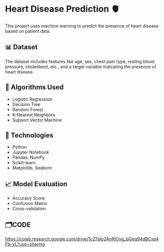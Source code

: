 # Heart Disease Prediction 🫀

This project uses machine learning to predict the presence of heart disease based on patient data.

## 📊 Dataset
The dataset includes features like age, sex, chest pain type, resting blood pressure, cholesterol, etc., and a target variable indicating the presence of heart disease.

## 🧠 Algorithms Used
- Logistic Regression
- Decision Tree
- Random Forest
- K-Nearest Neighbors
- Support Vector Machine

## 🔧 Technologies
- Python
- Jupyter Notebook
- Pandas, NumPy
- Scikit-learn
- Matplotlib, Seaborn

## 📈 Model Evaluation
- Accuracy Score
- Confusion Matrix
- Cross-validation

## 🗂️CODE
   https://colab.research.google.com/drive/1c27aIp2AnRIOvg_bGeq94dBCxq4Fb-vL?usp=sharing
